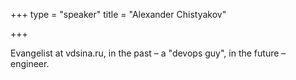 +++
type = "speaker"
title = "Alexander Chistyakov"

+++

Evangelist at vdsina.ru, in the past – a "devops guy", in the future – engineer.
